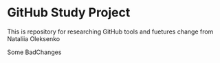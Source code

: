 # GitHub Study Project
This is repository for researching GitHub tools and fuetures
change from Nataliia Oleksenko

Some BadChanges

